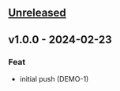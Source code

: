 <a name="unreleased"></a>
## [Unreleased]


<a name="v1.0.0"></a>
## v1.0.0 - 2024-02-23
### Feat
- initial push (DEMO-1)


[Unreleased]: https://github.com/gefyla/smathhacks-github-actions-demo-2024/compare/v1.0.0...HEAD
